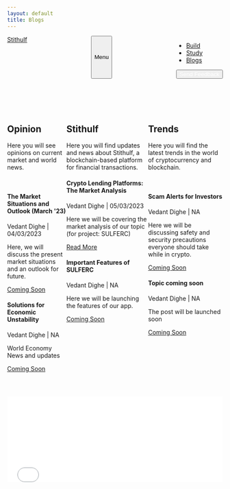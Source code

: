 ```yaml
---
layout: default
title: Blogs
---
```


<html>
<head>
    <meta charset="utf-8" />
    <meta name="viewport" content="width=device-width, initial-scale=1, shrink-to-fit=no" />
    <meta name="description" content="Here you will find opinions, updates on Stithulf, and trends in crypto" />
    <meta name="author" content="" />
    <title>Blogs</title>
    <link rel="icon" type="image/x-icon" href="assets/favicon.ico" />
    <!-- Bootstrap icons-->
    <link href="https://cdn.jsdelivr.net/npm/bootstrap-icons@1.5.0/font/bootstrap-icons.css" rel="stylesheet" />
    <!-- Google fonts-->
    <link rel="preconnect" href="https://fonts.gstatic.com" />
    <link href="https://fonts.googleapis.com/css2?family=Newsreader:ital,wght@0,600;1,600&amp;display=swap" rel="stylesheet" />
    <link href="https://fonts.googleapis.com/css2?family=Mulish:ital,wght@0,300;0,500;0,600;0,700;1,300;1,500;1,600;1,700&amp;display=swap" rel="stylesheet" />
    <link href="https://fonts.googleapis.com/css2?family=Kanit:ital,wght@0,400;1,400&amp;display=swap" rel="stylesheet" />
    <!-- Core theme CSS (includes Bootstrap)-->
    <link href="css/styles.css" rel="stylesheet" />
    </head>
    <nav class="navbar navbar-expand-lg navbar-light fixed-top shadow-sm" id="mainNav">
        <div class="container px-5">
            <a class="navbar-brand fw-bold" href="https://stithulf.com/">Stithulf</a>
            <button class="navbar-toggler" type="button" data-bs-toggle="collapse" data-bs-target="#navbarResponsive" aria-controls="navbarResponsive" aria-expanded="false" aria-label="Toggle navigation">
                Menu
                <i class="bi-list"></i>
            </button>
            <div class="collapse navbar-collapse" id="navbarResponsive">
                <ul class="navbar-nav ms-auto me-4 my-3 my-lg-0">
                    <li class="nav-item"><a class="nav-link me-lg-3" a href="build" target="_blank">Build</a></li>
                    <li class="nav-item"><a class="nav-link me-lg-3" a href="study" target="_blank">Study</a></li>
                    <li class="nav-item"><a class="nav-link me-lg-3" href="blog" target="_blank">Blogs</a></li>
                </ul>
                <button class="btn btn-primary rounded-pill px-3 mb-2 mb-lg-0" data-bs-toggle="modal" data-bs-target="#feedbackModal">
                    <span class="d-flex align-items-center">
                        <i class="bi-chat-text-fill me-2"></i>
                        <span class="small">
                            <a href="https://forms.gle/pAYD8eamtZdVvrmU6" target="_blank" rel="noopener noreferrer" style="color:white; text-decoration:none;">Send Feedback</a>
                        </span>
                    </span>
                </button>
            </div>
        </div>
    </nav>
</head>
<style>
  .container {
    display: flex;
    justify-content: space-between;
  }

  .left-section, .middle-section, .right-section {
    flex-basis: 30%;
    margin: 0 1%;
  }

  .section-title {
    font-size: 2rem;
    margin-bottom: 1rem;
  }

  .section-description {
    margin-bottom: 2rem;
  }

  .blog-post {
    margin-bottom: 2rem;
  }

  .blog-post h3 {
    margin-bottom: 0.5rem;
  }

  .post-details {
    font-style: italic;
    margin-bottom: 0.5rem;
  }

  .read-more {
    display: block;
    margin-top: 0.5rem;
  }
</style>

<body>
  <div class="container">
    <div class="left-section">
        <p>&nbsp;&nbsp;&nbsp;&nbsp;&nbsp;</p>
        <p>&nbsp;&nbsp;&nbsp;&nbsp;&nbsp;</p>
      <h2 class="section-title">Opinion</h2>
      <p class="section-description">Here you will see opinions on current market and world news.</p>
      <p>&nbsp;&nbsp;&nbsp;&nbsp;&nbsp;</p>
      <article class="blog-post">
        <h4>The Market Situations and Outlook (March '23)</h4>
        <p class="post-details">Vedant Dighe | 04/03/2023</p>
        <p>Here, we will discuss the present market situations and an outlook for future.</p>
        <a href="#" class="read-more">Coming Soon</a>
      </article>
      <article class="blog-post">
        <h4>Solutions for Economic Unstability</h4>
        <p class="post-details">Vedant Dighe | NA</p>
        <p>World Economy News and updates</p>
        <a href="#" class="read-more">Coming Soon</a>
      </article>
      <article class="blog-post">
    </div>
    <div class="middle-section">
      <p>&nbsp;&nbsp;&nbsp;&nbsp;&nbsp;</p>
        <p>&nbsp;&nbsp;&nbsp;&nbsp;&nbsp;</p>
      <h2 class="section-title">Stithulf</h2>
      <p class="section-description">Here you will find updates and news about Stithulf, a blockchain-based platform for financial transactions.</p>
      <article class="blog-post">
        <h4>Crypto Lending Platforms: The Market Analysis</h4>
        <p class="post-details">Vedant Dighe | 05/03/2023</p>
        <p>Here we will be covering the market analysis of our topic (for project: SULFERC)</p>
        <a href="https://stithulf.com/blog/market-analysis-of-crypto-lending-platforms-stithulferc" class="read-more">Read More</a>
      </article>
      <article class="blog-post">
        <h4>Important Features of SULFERC</h4>
        <p class="post-details">Vedant Dighe | NA</p>
        <p>Here we will be launching the features of our app.</p>
        <a href="#" class="read-more">Coming Soon</a>
      </article>
    </div>
    <div class="right-section">
        <p>&nbsp;&nbsp;&nbsp;&nbsp;&nbsp;</p>
        <p>&nbsp;&nbsp;&nbsp;&nbsp;&nbsp;</p>
      <h2 class="section-title">Trends</h2>
      <p class="section-description">Here you will find the latest trends in the world of cryptocurrency and blockchain.</p>
      <p>&nbsp;&nbsp;&nbsp;&nbsp;&nbsp;</p>
      <article class="blog-post">
        <h4>Scam Alerts for Investors</h4>
        <p class="post-details">Vedant Dighe | NA</p>
        <p>Here we will be discussing safety and security precautions everyone should take while in crypto.</p>
        <a href="#" class="read-more">Coming Soon</a>
      </article>
      <article class="blog-post">
        <h4>Topic coming soon</h4>
        <p class="post-details">Vedant Dighe | NA</p>
        <p>The post will be launched soon</p>
        <a href="#" class="read-more">Coming Soon</a>
      </article>
      <article class="blog-post">
    </div>
  </div>
</body>

<!-- Mashead header-->
 <header class="masthead">
    <div class="container px-5">
        <div class="row gx-5 align-items-center">
            <class="col-lg-6">
            </class=></class></div></div></header>
<!-- Include Font Awesome Stylesheet in Header -->
<link href="//maxcdn.bootstrapcdn.com/font-awesome/4.1.0/css/font-awesome.min.css" rel="stylesheet">

<!-- Footer-->
<iframe src="footer.html" id="footer-iframe" width="100%" height="200" frameborder="0" scrolling="no"></iframe>
</body>
</html>
